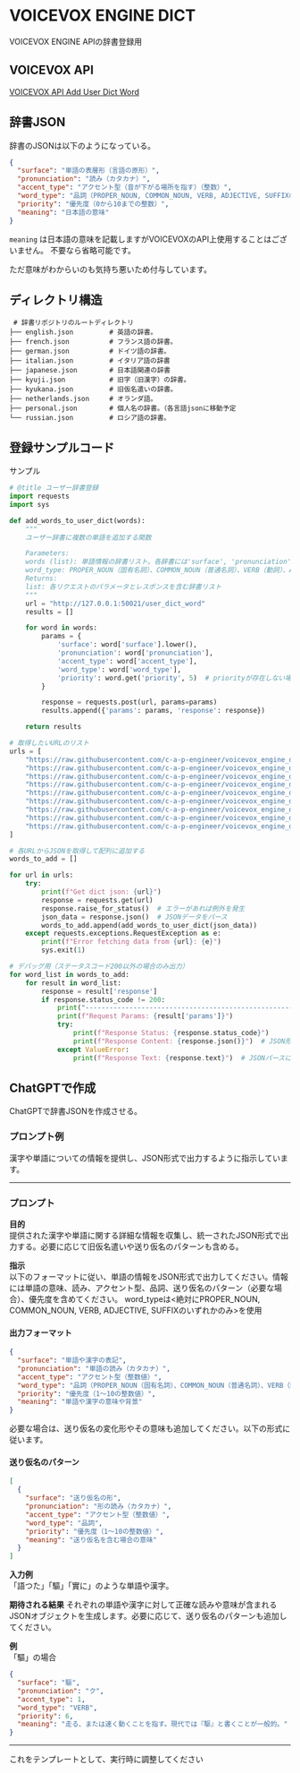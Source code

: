 # VOICEVOX ENGINE DICT

VOICEVOX ENGINE APIの辞書登録用

## VOICEVOX API

[VOICEVOX API Add User Dict Word](https://voicevox.github.io/voicevox_engine/api/#tag/%E3%83%A6%E3%83%BC%E3%82%B6%E3%83%BC%E8%BE%9E%E6%9B%B8/operation/add_user_dict_word_user_dict_word_post)

## 辞書JSON


辞書のJSONは以下のようになっている。

```json
{
  "surface": "単語の表層形（言語の原形）",
  "pronunciation": "読み（カタカナ）",
  "accent_type": "アクセント型（音が下がる場所を指す）（整数）",
  "word_type": "品詞（PROPER_NOUN, COMMON_NOUN, VERB, ADJECTIVE, SUFFIXのいずれか）",
  "priority": "優先度（0から10までの整数）",
  "meaning": "日本語の意味"
}
```

`meaning` は日本語の意味を記載しますがVOICEVOXのAPI上使用することはございません。
不要なら省略可能です。

ただ意味がわからいのも気持ち悪いため付与しています。

## ディレクトリ構造

```
 # 辞書リポジトリのルートディレクトリ
├── english.json         # 英語の辞書。
├── french.json          # フランス語の辞書。
├── german.json          # ドイツ語の辞書。
├── italian.json         # イタリア語の辞書
├── japanese.json        # 日本語関連の辞書
├── kyuji.json           # 旧字（旧漢字）の辞書。
├── kyukana.json         # 旧仮名遣いの辞書。
├── netherlands.json     # オランダ語。
├── personal.json        # 個人名の辞書。（各言語jsonに移動予定
└── russian.json         # ロシア語の辞書。
```

## 登録サンプルコード

サンプル
```python
# @title ユーザー辞書登録
import requests
import sys

def add_words_to_user_dict(words):
    """
    ユーザー辞書に複数の単語を追加する関数

    Parameters:
    words (list): 単語情報の辞書リスト。各辞書には'surface', 'pronunciation', 'accent_type', 'word_type'のキーが含まれる。
    word_type: PROPER_NOUN（固有名詞）、COMMON_NOUN（普通名詞）、VERB（動詞）、ADJECTIVE（形容詞）、SUFFIX（語尾）のいずれか
    Returns:
    list: 各リクエストのパラメータとレスポンスを含む辞書リスト
    """
    url = "http://127.0.0.1:50021/user_dict_word"
    results = []

    for word in words:
        params = {
            'surface': word['surface'].lower(),
            'pronunciation': word['pronunciation'],
            'accent_type': word['accent_type'],
            'word_type': word['word_type'],
            'priority': word.get('priority', 5)  # priorityが存在しない場合は5を指定
        }

        response = requests.post(url, params=params)
        results.append({'params': params, 'response': response})

    return results

# 取得したいURLのリスト
urls = [
    "https://raw.githubusercontent.com/c-a-p-engineer/voicevox_engine_dict/refs/heads/master/english.json", # 英語
    "https://raw.githubusercontent.com/c-a-p-engineer/voicevox_engine_dict/refs/heads/master/french.json", # フランス語
    "https://raw.githubusercontent.com/c-a-p-engineer/voicevox_engine_dict/refs/heads/master/german.json", # ドイツ語
    "https://raw.githubusercontent.com/c-a-p-engineer/voicevox_engine_dict/refs/heads/master/italian.json", # イタリア語
    "https://raw.githubusercontent.com/c-a-p-engineer/voicevox_engine_dict/refs/heads/master/russian.json", # ロシア語
    "https://raw.githubusercontent.com/c-a-p-engineer/voicevox_engine_dict/refs/heads/master/japanese.json", # 日本語
    "https://raw.githubusercontent.com/c-a-p-engineer/voicevox_engine_dict/refs/heads/master/kyuji.json", # 旧字
    "https://raw.githubusercontent.com/c-a-p-engineer/voicevox_engine_dict/refs/heads/master/kyukana.json", # 旧仮名
    "https://raw.githubusercontent.com/c-a-p-engineer/voicevox_engine_dict/refs/heads/master/personal.json", # 個人名
]

# 各URLからJSONを取得して配列に追加する
words_to_add = []

for url in urls:
    try:
        print(f"Get dict json: {url}")
        response = requests.get(url)
        response.raise_for_status()  # エラーがあれば例外を発生
        json_data = response.json()  # JSONデータをパース
        words_to_add.append(add_words_to_user_dict(json_data))
    except requests.exceptions.RequestException as e:
        print(f"Error fetching data from {url}: {e}")
        sys.exit(1)

# デバッグ用（ステータスコード200以外の場合のみ出力）
for word_list in words_to_add:
    for result in word_list:
        response = result['response']
        if response.status_code != 200:
            print("---------------------------------------------------------------------------")
            print(f"Request Params: {result['params']}")
            try:
                print(f"Response Status: {response.status_code}")
                print(f"Response Content: {response.json()}")  # JSON形式のレスポンス内容を表示
            except ValueError:
                print(f"Response Text: {response.text}")  # JSONパースに失敗した場合はテキストを表示
```

## ChatGPTで作成

ChatGPTで辞書JSONを作成させる。

### プロンプト例

漢字や単語についての情報を提供し、JSON形式で出力するように指示しています。

---

### プロンプト
**目的**  
提供された漢字や単語に関する詳細な情報を収集し、統一されたJSON形式で出力する。必要に応じて旧仮名遣いや送り仮名のパターンも含める。

**指示**  
以下のフォーマットに従い、単語の情報をJSON形式で出力してください。情報には単語の意味、読み、アクセント型、品詞、送り仮名のパターン（必要な場合）、優先度を含めてください。
word_typeは<絶対にPROPER_NOUN, COMMON_NOUN, VERB, ADJECTIVE, SUFFIXのいずれかのみ>を使用

#### 出力フォーマット
```json
{
  "surface": "単語や漢字の表記",
  "pronunciation": "単語の読み（カタカナ）",
  "accent_type": "アクセント型（整数値）",
  "word_type": "品詞（PROPER_NOUN（固有名詞）、COMMON_NOUN（普通名詞）、VERB（動詞）、ADJECTIVE（形容詞）、SUFFIX（語尾）のいずれか）",
  "priority": "優先度（1～10の整数値）",
  "meaning": "単語や漢字の意味や背景"
}
```

必要な場合は、送り仮名の変化形やその意味も追加してください。以下の形式に従います。

#### 送り仮名のパターン
```json
[
  {
    "surface": "送り仮名の形",
    "pronunciation": "形の読み（カタカナ）",
    "accent_type": "アクセント型（整数値）",
    "word_type": "品詞",
    "priority": "優先度（1～10の整数値）",
    "meaning": "送り仮名を含む場合の意味"
  }
]
```

**入力例**  
「語つた」「驅」「實に」のような単語や漢字。

**期待される結果**
それぞれの単語や漢字に対して正確な読みや意味が含まれるJSONオブジェクトを生成します。必要に応じて、送り仮名のパターンも追加してください。

**例**  
「驅」の場合
```json
{
  "surface": "驅",
  "pronunciation": "ク",
  "accent_type": 1,
  "word_type": "VERB",
  "priority": 6,
  "meaning": "走る、または速く動くことを指す。現代では『駆』と書くことが一般的。"
}
```

---

これをテンプレートとして、実行時に調整してください

